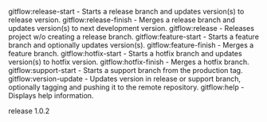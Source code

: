 gitflow:release-start - Starts a release branch and updates version(s) to release version.
gitflow:release-finish - Merges a release branch and updates version(s) to next development version.
gitflow:release - Releases project w/o creating a release branch.
gitflow:feature-start - Starts a feature branch and optionally updates version(s).
gitflow:feature-finish - Merges a feature branch.
gitflow:hotfix-start - Starts a hotfix branch and updates version(s) to hotfix version.
gitflow:hotfix-finish - Merges a hotfix branch.
gitflow:support-start - Starts a support branch from the production tag.
gitflow:version-update - Updates version in release or support branch, optionally tagging and pushing it to the remote repository.
gitflow:help - Displays help information.

release 1.0.2
